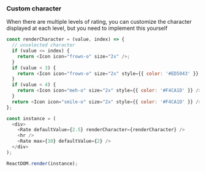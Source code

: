 ### Custom character

When there are multiple levels of rating, you can customize the character displayed at each level, but you need to implement this yourself

<!--start-code-->

```js
const renderCharacter = (value, index) => {
  // unselected character
  if (value <= index) {
    return <Icon icon="frown-o" size="2x" />;
  }
  if (value < 3) {
    return <Icon icon="frown-o" size="2x" style={{ color: '#ED5043' }} />;
  }
  if (value < 4) {
    return <Icon icon="meh-o" size="2x" style={{ color: '#F4CA1D' }} />;
  }
  return <Icon icon="smile-o" size="2x" style={{ color: '#F4CA1D' }} />;
};

const instance = (
  <div>
    <Rate defaultValue={2.5} renderCharacter={renderCharacter} />
    <hr />
    <Rate max={10} defaultValue={2} />
  </div>
);

ReactDOM.render(instance);
```

<!--end-code-->
